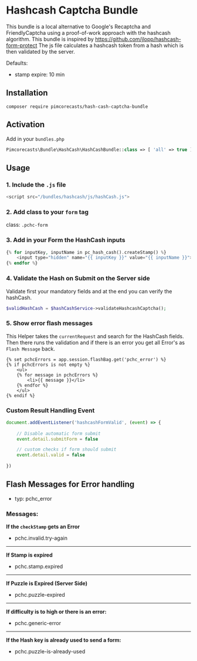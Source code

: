 # Hashcash Captcha Bundle

This bundle is a local alternative to Google's Recaptcha and FriendlyCaptcha using a proof-of-work approach with the hashcash algorithm. 
This bundle is inspired by https://github.com/jlopp/hashcash-form-protect
The js file calculates a hashcash token from a hash which is then validated by the server.

Defaults:
- stamp expire: 10 min

## Installation
```shell
composer require pimcorecasts/hash-cash-captcha-bundle
```

## Activation
Add in your `bundles.php`
```php
Pimcorecasts\Bundle\HashCash\HashCashBundle::class => [ 'all' => true ],
```

## Usage

### 1. Include the `.js` file
```php
<script src="/bundles/hashcash/js/hashCash.js">
```

### 2. Add class to your `form` tag
class: `.pchc-form`

### 3. Add in your Form the HashCash inputs
```php
{% for inputKey, inputName in pc_hash_cash().createStamp() %}
    <input type="hidden" name="{{ inputKey }}" value="{{ inputName }}"></input>
{% endfor %}
```

### 4. Validate the Hash on Submit on the Server side
Validate first your mandatory fields and at the end you can verify the hashCash.
```php
$validHashCash = $hashCashService->validateHashcashCaptcha();
```

### 5. Show error flash messages
This Helper takes the `currentRequest` and search for the HashCash fields.  
Then there runs the validation and if there is an error you get all Error's as `Flash Message` back.
```twig
{% set pchcErrors = app.session.flashBag.get('pchc_error') %}
{% if pchcErrors is not empty %}
    <ul>
    {% for message in pchcErrors %}
        <li>{{ message }}</li>
    {% endfor %}
    </ul>
{% endif %}
```

### Custom Result Handling Event
```js
document.addEventListener('hashcashFormValid', (event) => {
    
    // Disable automatic form submit
    event.detail.submitForm = false

    // custom checks if form should submit
    event.detail.valid = false
    
})
```


## Flash Messages for Error handling
- typ: pchc_error

### Messages:
**If the `checkStamp` gets an Error**
- pchc.invalid.try-again
---
**If Stamp is expired**
- pchc.stamp.expired
---
**If Puzzle is Expired (Server Side)**
- pchc.puzzle-expired
---
**If difficulty is to high or there is an error:**
- pchc.generic-error
---
**If the Hash key is already used to send a form:**
- pchc.puzzle-is-already-used


